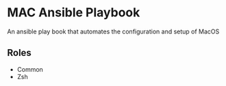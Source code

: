 # MAC Ansible Playbook

An ansible play book that automates the configuration and setup of MacOS

## Roles
- Common
- Zsh